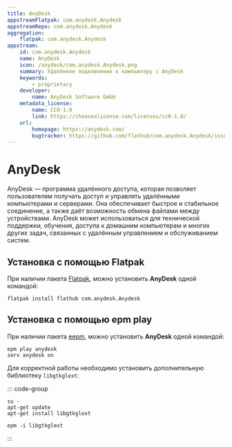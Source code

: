 ```yaml
---
title: AnyDesk
appstreamFlatpak: com.anydesk.Anydesk
appstreamRepo: com.anydesk.Anydesk
aggregation:
    flatpak: com.anydesk.Anydesk
appstream:
    id: com.anydesk.Anydesk
    name: AnyDesk
    icon: /anydesk/com.anydesk.Anydesk.png
    summary: Удалённое подключение к компьютеру с AnyDesk
    keywords: 
        - proprietary
    developer: 
        name: AnyDesk Software GmbH
    metadata_license: 
        name: CC0-1.0
        link: https://choosealicense.com/licenses/cc0-1.0/
    url: 
        homepage: https://anydesk.com/
        bugtracker: https://github.com/flathub/com.anydesk.Anydesk/issues
---
```



# AnyDesk

AnyDesk — программа удалённого доступа, которая позволяет пользователям получать доступ и управлять удалёнными компьютерами и серверами. Она обеспечивает быстрое и стабильное соединение, а также даёт возможность обмена файлами между устройствами. AnyDesk может использоваться для технической поддержки, обучения, доступа к домашним компьютерам и многих других задач, связанных с удалённым управлением и обслуживанием систем.

## Установка c помощью Flatpak <Badge type="danger" text="Неофициальная сборка" />

При наличии пакета [Flatpak](/flatpak), можно установить **AnyDesk** одной командой:

```shell
flatpak install flathub com.anydesk.Anydesk
```
<!--@include: ./parts/install/software-flatpak.md-->

## Установка c помощью epm play <Badge type="danger" text="Неофициальная сборка" />

При наличии пакета [eepm](/epm), можно установить **AnyDesk** одной командой:

```shell
epm play anydesk
serv anydesk on
```
Для корректной работы необходимо установить дополнительную библиотеку `libgtkglext`:

::: code-group

```shell[apt-get]
su -
apt-get update
apt-get install libgtkglext
```
```shell[epm]
epm -i libgtkglext
```
:::
